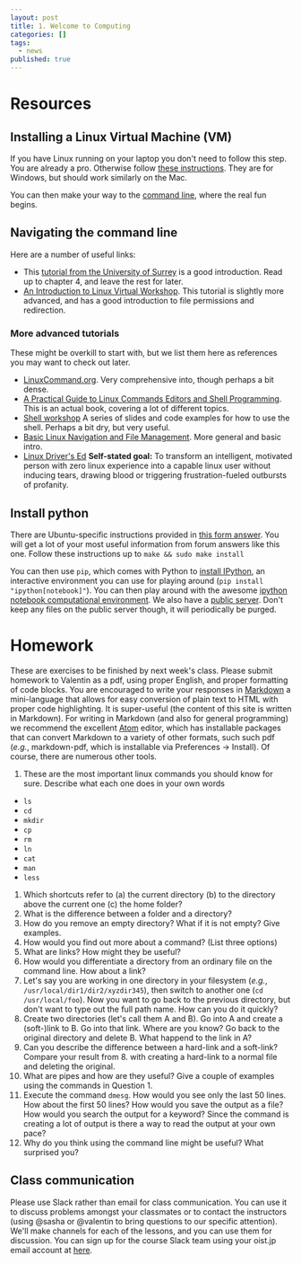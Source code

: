 ```yaml
---
layout: post
title: 1. Welcome to Computing
categories: []
tags:
  - news
published: true
---
```


# Resources

## Installing a Linux Virtual Machine (VM)
If you have Linux running on your laptop you don't need to follow this step. You are already a pro. Otherwise follow [these instructions](http://www.wikihow.com/Install-Ubuntu-on-VirtualBox). They are for Windows, but should work similarly on the Mac.

You can then make your way to the [command line](https://help.ubuntu.com/community/UsingTheTerminal), where the real fun begins.

## Navigating the command line
Here are a number of useful links:

- This [tutorial from the University of Surrey](http://www.ee.surrey.ac.uk/Teaching/Unix/) is a good introduction. Read up to chapter 4, and leave the rest for later.
- [An Introduction to Linux Virtual Workshop](https://cvw.cac.cornell.edu/Linux/default). This tutorial is slightly more advanced, and has a good introduction to file permissions and redirection.

### More advanced tutorials
These might be overkill to start with, but we list them here as references you may want to check out later.

- [LinuxCommand.org](http://linuxcommand.org/lc3_learning_the_shell.php). Very comprehensive into, though perhaps a bit dense.
- [A Practical Guide to Linux Commands Editors and Shell Programming](http://www.aem.umn.edu/~aem3100/spring2013/Prentice_Hall_A_Practical_Guide_to_Linux_Commands_Editors_and_Shell_Programming_2nd.pdf). This is an actual book, covering a lot of different topics.
- [Shell workshop](http://www.pehjota.net/guides/shell-workshop/) A series of slides and code examples for how to use the shell. Perhaps a bit dry, but very useful.
- [Basic Linux Navigation and File Management](https://www.digitalocean.com/community/tutorials/basic-linux-navigation-and-file-management). More general and basic intro.
- [Linux Driver's Ed](http://www.physics.smu.edu/coan/linux/index.html) **Self-stated goal:** To transform an intelligent, motivated person with zero linux experience into a capable linux user without inducing tears, drawing blood or triggering frustration-fueled outbursts of profanity.

## Install python
There are Ubuntu-specific instructions provided in [this form answer](http://askubuntu.com/questions/244544/how-do-i-install-python-3-3). You will get a lot of your most useful information from forum answers like this one. Follow these instructions up to `make && sudo make install`

You can then use `pip`, which comes with Python to [install IPython](http://ipython.org/install.html), an interactive environment you can use for playing around (`pip install "ipython[notebook]"`). You can then play around with the awesome [ipython notebook computational environment](http://ipython.org/notebook.html). We also have a [public server](http://ipython.oist.jp:8888). Don't keep any files on the public server though, it will periodically be purged.

# Homework
These are exercises to be finished by next week's class. Please submit homework to Valentin as a pdf, using proper English, and proper formatting of code blocks. You are encouraged to write your responses in [Markdown](http://daringfireball.net/projects/markdown/syntax) a mini-language that allows for easy conversion of plain text to HTML with proper code highlighting. It is super-useful (the content of this site is written in Markdown). For writing in Markdown (and also for general programming) we recommend the excellent [Atom](https://atom.io) editor, which has installable packages that can convert Markdown to a variety of other formats, such such pdf (_e.g._, markdown-pdf, which is installable via Preferences -> Install). Of course, there are numerous other tools.

1. These are the most important linux commands you should know for sure. Describe what each one does in your own words
  - `ls`
  - `cd`
  - `mkdir`
  - `cp`
  - `rm`
  - `ln`
  - `cat`
  - `man`
  - `less`

1. Which shortcuts refer to (a) the current directory (b) to the directory above the current one (c) the home folder?
1. What is the difference between a folder and a directory?
2. How do you remove an empty directory? What if it is not empty? Give examples.
3. How would you find out more about a command? (List three options)
4. What are links? How might they be useful?
5. How would you differentiate a directory from an ordinary file on the command line. How about a link?
6. Let's say you are working in one directory in your filesystem (_e.g._, `/usr/local/dir1/dir2/xyzdir345`), then switch to another one (`cd /usr/local/foo`). Now you want to go back to the previous directory, but don't want to type out the full path name. How can you do it quickly?
7. Create two directories (let's call them A and B). Go into A and create a (soft-)link to B. Go into that link. Where are you know? Go back to the original directory and delete B. What happend to the link in A?
8. Can you describe the difference between a hard-link and a soft-link? Compare your result from 8. with creating a hard-link to a normal file and deleting the original.
9. What are pipes and how are they useful? Give a couple of examples using the commands in Question 1.
10. Execute the command `dmesg`. How would you see only the last 50 lines. How about the first 50 lines? How would you save the output as a file? How would you search the output for a keyword? Since the command is creating a lot of output is there a way to read the output at your own pace?
11. Why do you think using the command line might be useful? What surprised you?

## Class communication

Please use Slack rather than email for class communication. You can use it to discuss problems amongst your classmates or to contact the instructors (using @sasha or @valentin to bring questions to our specific attention). We'll make channels for each of the lessons, and you can use them for discussion. You can sign up for the course Slack team using your oist.jp email account at [here](http://computing-team.slack.com).